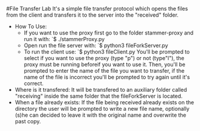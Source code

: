 #File Transfer Lab
It's a simple file transfer protocol which opens the files from the client and transfers it to the server
into the "received" folder.

* How To Use:
    - If you want to use the proxy first go to the folder stammer-proxy and run it with:
        `$ ./stammerProxy.py
    - Open run the file server with:
        `$ python3 fileForkServer.py
    - To run the client use:
        `$ python3 fileClient.py
        You'll be prompted to select if you want to use the proxy (type "p") or not (type"l"), 
        the proxy must be running beforeif you want to use it. Then, you'll be prompted to enter the
        name of the file you want to transfer, if the name of the file is incorrect you'll be prompted
        to  try again until it's correct.
* Where is it transfered:
    It will be transfered to an auxiliary folder called "receiving" inside the same folder that the 
    fileForkServer is located.
* When a file already exists:
    If the file being received already exists on the directory the user will be prompted to write  a
    new file name, optionally (s)he can decided to leave it with the original name and overwrite the
    past copy.